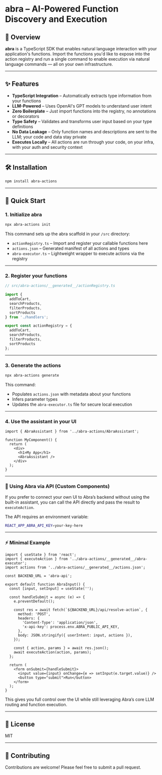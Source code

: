 # abra – AI-Powered Function Discovery and Execution

## 🚀 Overview

**abra** is a TypeScript SDK that enables natural language interaction with your application's functions. Import the functions you'd like to expose into the action registry and run a single command to enable execution via natural language commands — all on your own infrastructure.

---

## ✨ Features

- **TypeScript Integration** – Automatically extracts type information from your functions
- **LLM-Powered** – Uses OpenAI's GPT models to understand user intent
- **Zero Boilerplate** – Just import functions into the registry, no annotations or decorators
- **Type Safety** – Validates and transforms user input based on your type definitions
- **No Data Leakage** – Only function names and descriptions are sent to the LLM; your code and data stay private
- **Executes Locally** – All actions are run through your code, on your infra, with your auth and security context

---

## 🛠️ Installation

```bash
npm install abra-actions
```

---

## 🔗 Quick Start

### 1. Initialize abra

```bash
npx abra-actions init
```

This command sets up the abra scaffold in your `/src` directory:

- `actionRegistry.ts` – Import and register your callable functions here
- `actions.json` – Generated manifest of all actions and types
- `abra-executor.ts` – Lightweight wrapper to execute actions via the registry

---

### 2. Register your functions

```ts
// src/abra-actions/__generated__/actionRegistry.ts

import { 
  addToCart, 
  searchProducts, 
  filterProducts, 
  sortProducts 
} from './handlers';

export const actionRegistry = {
  addToCart,
  searchProducts,
  filterProducts,
  sortProducts
};
```

---

### 3. Generate the actions

```bash
npx abra-actions generate
```

This command:
- Populates `actions.json` with metadata about your functions
- Infers parameter types
- Updates the `abra-executor.ts` file for secure local execution

---

### 4. Use the assistant in your UI

```tsx
import { AbraAssistant } from '../abra-actions/AbraAssistant';

function MyComponent() {
  return (
    <div>
      <h1>My App</h1>
      <AbraAssistant />
    </div>
  );
}
```

---

### 🧩 Using Abra via API (Custom Components)

If you prefer to connect your own UI to Abra’s backend without using the built-in assistant, you can call the API directly and pass the result to `executeAction`.

The API requires an environment variable:

```bash
REACT_APP_ABRA_API_KEY=your-key-here
```

---

### ⚡ Minimal Example

```tsx
import { useState } from 'react';
import { executeAction } from '../abra-actions/__generated__/abra-executor';
import actions from '../abra-actions/__generated__/actions.json';

const BACKEND_URL = 'abra-api';

export default function AbraInput() {
  const [input, setInput] = useState('');

  const handleSubmit = async (e) => {
    e.preventDefault();

    const res = await fetch(`${BACKEND_URL}/api/resolve-action`, {
      method: 'POST',
      headers: {
        'Content-Type': 'application/json',
        'x-api-key': process.env.ABRA_PUBLIC_API_KEY,
      },
      body: JSON.stringify({ userIntent: input, actions }),
    });

    const { action, params } = await res.json();
    await executeAction(action, params);
  };

  return (
    <form onSubmit={handleSubmit}>
      <input value={input} onChange={e => setInput(e.target.value)} />
      <button type="submit">Run</button>
    </form>
  );
}
```

This gives you full control over the UI while still leveraging Abra’s core LLM routing and function execution.

---

## 📄 License

MIT

---

## 🤝 Contributing

Contributions are welcome! Please feel free to submit a pull request.
